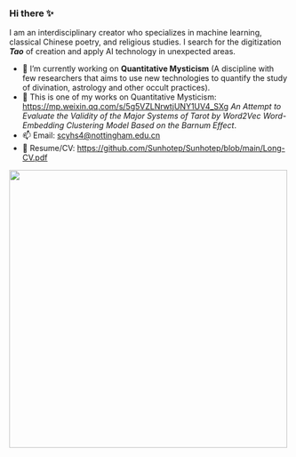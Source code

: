 ### Hi there ✨

I am an interdisciplinary creator who specializes in machine learning, classical Chinese poetry, and religious studies. 
I search for the digitization ***Tao*** of creation and apply AI technology in unexpected areas.
<!--
**Sunhotep/Sunhotep** is a ✨ _special_ ✨ repository because its `README.md` (this file) appears on your GitHub profile.

Here are some ideas to get you started:

- 🔭 I’m currently working on Quantitative Mysticism (A discipline with few researchers that aims to use new technologies to quantify the study of divination, astrology and other occult practices)
- 🌱 I’m currently learning ...
- 👯 I’m looking to collaborate on ...
- 🤔 I’m looking for help with ...
- 💬 Ask me about ...
- 📫 How to reach me: ...
- 😄 Pronouns: ...
- ⚡ Fun fact: ...
-->
- 🔭 I’m currently working on **Quantitative Mysticism** (A discipline with few researchers that aims to use new technologies to quantify the study of divination, astrology and other occult practices).
- 👾 This is one of my works on Quantitative Mysticism: https://mp.weixin.qq.com/s/5g5VZLNrwtjUNY1UV4_SXg *An Attempt to Evaluate the Validity of the Major Systems of Tarot by Word2Vec Word-Embedding Clustering Model Based on the Barnum Effect*.
- 📫 Email: scyhs4@nottingham.edu.cn
- 🙈 Resume/CV: https://github.com/Sunhotep/Sunhotep/blob/main/Long-CV.pdf
<img src="https://github.com/Sunhotep/Sunhotep/blob/main/hello-sthtp-welcome.png" width="500">
